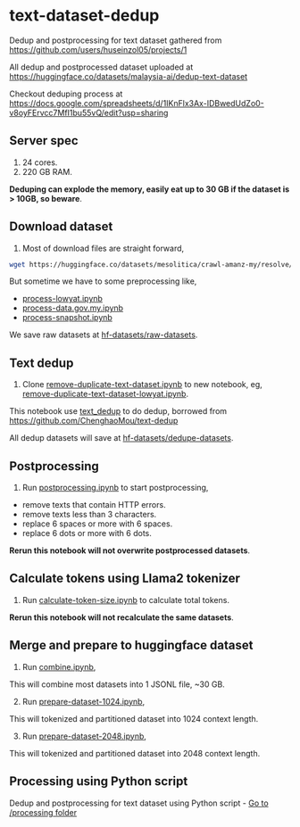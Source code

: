# text-dataset-dedup

Dedup and postprocessing for text dataset gathered from https://github.com/users/huseinzol05/projects/1

All dedup and postprocessed dataset uploaded at https://huggingface.co/datasets/malaysia-ai/dedup-text-dataset

Checkout deduping process at https://docs.google.com/spreadsheets/d/1IKnFlx3Ax-IDBwedUdZo0-v8oyFErvcc7MfI1bu55vQ/edit?usp=sharing

## Server spec

1. 24 cores.
2. 220 GB RAM.

**Deduping can explode the memory, easily eat up to 30 GB if the dataset is > 10GB, so beware**.

## Download dataset

1. Most of download files are straight forward,

```bash
wget https://huggingface.co/datasets/mesolitica/crawl-amanz-my/resolve/main/parsed.jsonl -O hf-datasets/raw-datasets/amanz.jsonl
```

But sometime we have to some preprocessing like,

- [process-lowyat.ipynb](process-lowyat.ipynb)
- [process-data.gov.my.ipynb](process-data.gov.my.ipynb)
- [process-snapshot.ipynb](process-snapshot.ipynb)

We save raw datasets at [hf-datasets/raw-datasets](hf-datasets/raw-datasets).

## Text dedup

1. Clone [remove-duplicate-text-dataset.ipynb](remove-duplicate-text-dataset.ipynb) to new notebook, eg, [remove-duplicate-text-dataset-lowyat.ipynb](remove-duplicate-text-dataset-lowyat.ipynb).

This notebook use [text_dedup](text_dedup) to do dedup, borrowed from https://github.com/ChenghaoMou/text-dedup

All dedup datasets will save at [hf-datasets/dedupe-datasets](hf-datasets/dedupe-datasets).

## Postprocessing

1. Run [postprocessing.ipynb](postprocessing.ipynb) to start postprocessing,

- remove texts that contain HTTP errors.
- remove texts less than 3 characters.
- replace 6 spaces or more with 6 spaces.
- replace 6 dots or more with 6 dots.

**Rerun this notebook will not overwrite postprocessed datasets**.

## Calculate tokens using Llama2 tokenizer

1. Run [calculate-token-size.ipynb](calculate-token-size.ipynb) to calculate total tokens.

**Rerun this notebook will not recalculate the same datasets**.

## Merge and prepare to huggingface dataset

1. Run [combine.ipynb](combine.ipynb),

This will combine most datasets into 1 JSONL file, ~30 GB.

2. Run [prepare-dataset-1024.ipynb](prepare-dataset-1024.ipynb),

This will tokenized and partitioned dataset into 1024 context length.

3. Run [prepare-dataset-2048.ipynb](prepare-dataset-2048.ipynb),

This will tokenized and partitioned dataset into 2048 context length.

## Processing using Python script

Dedup and postprocessing for text dataset using Python script - [Go to /processing folder](/processing)

